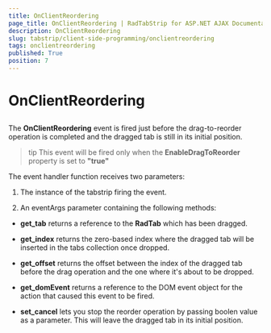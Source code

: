 ```yaml
---
title: OnClientReordering
page_title: OnClientReordering | RadTabStrip for ASP.NET AJAX Documentation
description: OnClientReordering
slug: tabstrip/client-side-programming/onclientreordering
tags: onclientreordering
published: True
position: 7
---
```


# OnClientReordering



## 

The **OnClientReordering** event is fired just before the drag-to-reorder operation is completed and the dragged tab is still in its initial position.

>tip This event will be fired only when the **EnableDragToReorder** property is set to **"true"** 
>


The event handler function receives two parameters:

1. The instance of the tabstrip firing the event.

1. An eventArgs parameter containing the following methods:

* **get_tab** returns a reference to the **RadTab** which has been dragged.

* **get_index** returns the zero-based index where the dragged tab will be inserted in the tabs collection once dropped.

* **get_offset** returns the offset between the index of the dragged tab before the drag operation and the one where it's about to be dropped.

* **get_domEvent** returns a reference to the DOM event object for the action that caused this event to be fired.

* **set_cancel** lets you stop the reorder operation by passing boolen value as a parameter. This will leave the dragged tab in its initial position.

